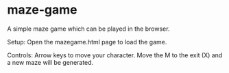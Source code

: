 # maze-game
A simple maze game which can be played in the browser.

Setup:
  Open the mazegame.html page to load the game.
  
Controls:
  Arrow keys to move your character. Move the M to the exit (X) and a new maze will be generated.
